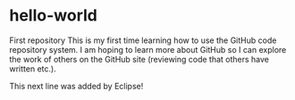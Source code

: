 # hello-world
First repository
This is my first time learning how to use the GitHub code repository system. I am hoping to learn more about GitHub so I can explore the work of others on the GitHub site (reviewing code that others have written etc.).

This next line was added by Eclipse!